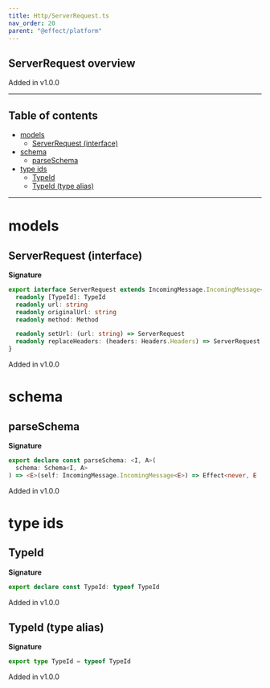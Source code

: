```yaml
---
title: Http/ServerRequest.ts
nav_order: 20
parent: "@effect/platform"
---
```


## ServerRequest overview

Added in v1.0.0

---

<h2 class="text-delta">Table of contents</h2>

- [models](#models)
  - [ServerRequest (interface)](#serverrequest-interface)
- [schema](#schema)
  - [parseSchema](#parseschema)
- [type ids](#type-ids)
  - [TypeId](#typeid)
  - [TypeId (type alias)](#typeid-type-alias)

---

# models

## ServerRequest (interface)

**Signature**

```ts
export interface ServerRequest extends IncomingMessage.IncomingMessage<Error.RequestError> {
  readonly [TypeId]: TypeId
  readonly url: string
  readonly originalUrl: string
  readonly method: Method

  readonly setUrl: (url: string) => ServerRequest
  readonly replaceHeaders: (headers: Headers.Headers) => ServerRequest
}
```

Added in v1.0.0

# schema

## parseSchema

**Signature**

```ts
export declare const parseSchema: <I, A>(
  schema: Schema<I, A>
) => <E>(self: IncomingMessage.IncomingMessage<E>) => Effect<never, E | ParseError, A>
```

Added in v1.0.0

# type ids

## TypeId

**Signature**

```ts
export declare const TypeId: typeof TypeId
```

Added in v1.0.0

## TypeId (type alias)

**Signature**

```ts
export type TypeId = typeof TypeId
```

Added in v1.0.0
